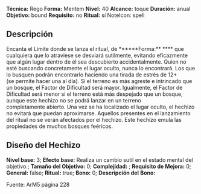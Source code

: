 
**Técnica:** Rego
**Forma:** Mentem
**Nivel:** 40
**Alcance:** toque 
**Duración:** anual  
**Objetivo:** bound
**Requisito:** no
**Ritual:** sí
NoteIcon: spell




## Descripción 
<p>Encanta el Límite donde se lanza el ritual, de ******Forma:** **** que cualquiera que lo atraviese se desviará sutilmente, evitando eficazmente que algún lugar dentro de él sea descubierto accidentalmente. Quien no esté buscando concretamente el lugar oculto, nunca lo encontrará. Los que lo busquen podrán encontrarlo haciendo una tirada de estrés de 12+ (se permite hacer una al día). Si el terreno es más agreste e intrincado que un bosque, el Factor de Dificultad será mayor. Igualmente, el Factor de Dificultad será menor si el terreno está más despejado que un bosque, aunque este hechizo no se podrá lanzar en un terreno completamente abierto. Una vez se ha localizado el lugar oculto, el hechizo no evitará que puedan aproximarse. Aquellos presentes en el lanzamiento del ritual no se verán afectados por el hechizo. Este hechizo emula las propiedades de muchos bosques feéricos.</p>

## Diseño del Hechizo 

**Nivel base:** 3; **Efecto base:** Realiza un cambio sutil en el estado mental del objetivo.;  **Tamaño del **Objetivo:**** 0; **Complejidad:** ; **Requisito de Mejora:** 0; **General:** false; **Ritual:** true; **Bono:** 0; **Descripción del** **Bono:** 

Fuente: ArM5 página 228